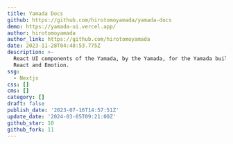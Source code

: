 ```yaml
---
title: Yamada Docs
github: https://github.com/hirotomoyamada/yamada-docs
demo: https://yamada-ui.vercel.app/
author: hirotomoyamada
author_link: https://github.com/hirotomoyamada
date: 2023-11-28T04:48:53.775Z
description: >-
  React UI components of the Yamada, by the Yamada, for the Yamada built with
  React and Emotion.
ssg:
  - Nextjs
css: []
cms: []
category: []
draft: false
publish_date: '2023-07-16T14:57:51Z'
update_date: '2024-03-05T09:21:00Z'
github_star: 10
github_fork: 11
---
```

